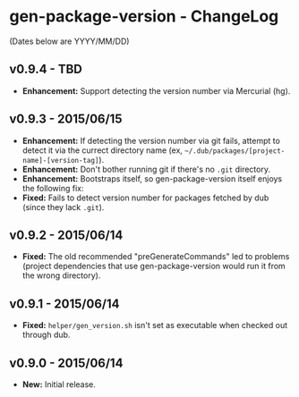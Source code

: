 ﻿gen-package-version - ChangeLog
===============================

(Dates below are YYYY/MM/DD)

v0.9.4 - TBD
-------------------
- **Enhancement:** Support detecting the version number via Mercurial (hg).

v0.9.3 - 2015/06/15
-------------------
- **Enhancement:** If detecting the version number via git fails, attempt to detect it via the currect directory name (ex, ```~/.dub/packages/[project-name]-[version-tag]```).
- **Enhancement:** Don't bother running git if there's no ```.git``` directory.
- **Enhancement:** Bootstraps itself, so gen-package-version itself enjoys the following fix:
- **Fixed:** Fails to detect version number for packages fetched by dub (since they lack ```.git```).

v0.9.2 - 2015/06/14
-------------------
- **Fixed:** The old recommended "preGenerateCommands" led to problems (project dependencies that use gen-package-version would run it from the wrong directory).

v0.9.1 - 2015/06/14
-------------------
- **Fixed:** ```helper/gen_version.sh``` isn't set as executable when checked out through dub.

v0.9.0 - 2015/06/14
-------------------
- **New:** Initial release.
